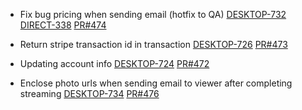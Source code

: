 - Fix bug pricing when sending email (hotfix to QA)
[DESKTOP-732](https://dropin.atlassian.net/browse/DESKTOP-732)
[DIRECT-338](https://dropin.atlassian.net/browse/DDIRECT-338)
[PR#474](https://github.com/dropininc/dropin-api-v2/pull/474)


- Return stripe transaction id in transaction
[DESKTOP-726](https://dropin.atlassian.net/browse/DESKTOP-726)
[PR#473](https://github.com/dropininc/dropin-api-v2/pull/473)

- Updating account info
[DESKTOP-724](https://dropin.atlassian.net/browse/DESKTOP-724)
[PR#472](https://github.com/dropininc/dropin-api-v2/pull/472)

- Enclose photo urls when sending email to viewer after completing streaming
[DESKTOP-734](https://dropin.atlassian.net/browse/DESKTOP-734)
[PR#476](https://github.com/dropininc/dropin-api-v2/pull/476)

